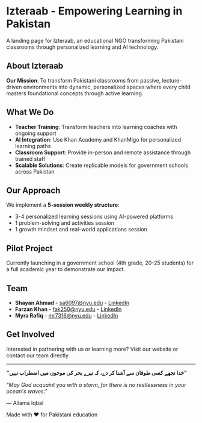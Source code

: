 # Izteraab - Empowering Learning in Pakistan

A landing page for Izteraab, an educational NGO transforming Pakistani classrooms through personalized learning and AI technology.

## About Izteraab

**Our Mission**: To transform Pakistani classrooms from passive, lecture-driven environments into dynamic, personalized spaces where every child masters foundational concepts through active learning.

## What We Do

- **Teacher Training**: Transform teachers into learning coaches with ongoing support
- **AI Integration**: Use Khan Academy and KhanMigo for personalized learning paths  
- **Classroom Support**: Provide in-person and remote assistance through trained staff
- **Scalable Solutions**: Create replicable models for government schools across Pakistan

## Our Approach

We implement a **5-session weekly structure**:
- 3-4 personalized learning sessions using AI-powered platforms
- 1 problem-solving and activities session
- 1 growth mindset and real-world applications session

## Pilot Project

Currently launching in a government school (4th grade, 20-25 students) for a full academic year to demonstrate our impact.

## Team

- **Shayan Ahmad** - [sa6097@nyu.edu](mailto:sa6097@nyu.edu) - [LinkedIn](https://www.linkedin.com/in/shayanahmad7/)
- **Farzan Khan** - [fak250@nyu.edu](mailto:fak250@nyu.edu) - [LinkedIn](https://www.linkedin.com/in/farzan-ahmad-khan/)
- **Myra Rafiq** - [mr7316@nyu.edu](mailto:mr7316@nyu.edu) - [LinkedIn](https://www.linkedin.com/in/myrarafiq/)

## Get Involved

Interested in partnering with us or learning more? Visit our website or contact our team directly.

---

**"خدا تجھے کسی طوفان سے آشنا کر دے، کہ تیرے بحر کی موجوں میں اضطراب نہیں"**

*"May God acquaint you with a storm, for there is no restlessness in your ocean's waves."*

— Allama Iqbal

Made with ❤️ for Pakistani education
